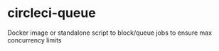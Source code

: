 # circleci-queue
Docker image or standalone script to block/queue jobs to ensure max concurrency limits
